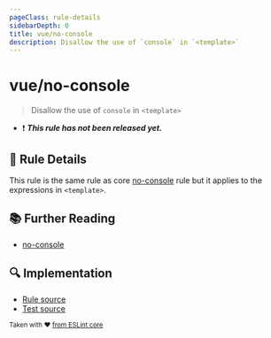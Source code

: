 ```yaml
---
pageClass: rule-details
sidebarDepth: 0
title: vue/no-console
description: Disallow the use of `console` in `<template>`
---
```

# vue/no-console

> Disallow the use of `console` in `<template>`

- :exclamation: <badge text="This rule has not been released yet." vertical="middle" type="error"> ***This rule has not been released yet.*** </badge>

## :book: Rule Details

This rule is the same rule as core [no-console] rule but it applies to the expressions in `<template>`.

</eslint-code-block>

## :books: Further Reading

- [no-console]

[no-console]: https://eslint.org/docs/latest/rules/no-console

## :mag: Implementation

- [Rule source](https://github.com/vuejs/eslint-plugin-vue/blob/master/lib/rules/no-console.js)
- [Test source](https://github.com/vuejs/eslint-plugin-vue/blob/master/tests/lib/rules/no-console.js)

<sup>Taken with ❤️ [from ESLint core](https://eslint.org/docs/rules/no-console)</sup>
